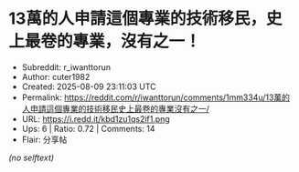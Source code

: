 # 13萬的人申請這個專業的技術移民，史上最卷的專業，沒有之一！

- Subreddit: r_iwanttorun
- Author: cuter1982
- Created: 2025-08-09 23:11:03 UTC
- Permalink: https://reddit.com/r/iwanttorun/comments/1mm334u/13萬的人申請這個專業的技術移民史上最卷的專業沒有之一/
- URL: https://i.redd.it/kbd1zu1qs2if1.png
- Ups: 6 | Ratio: 0.72 | Comments: 14
- Flair: 分享帖

_(no selftext)_
